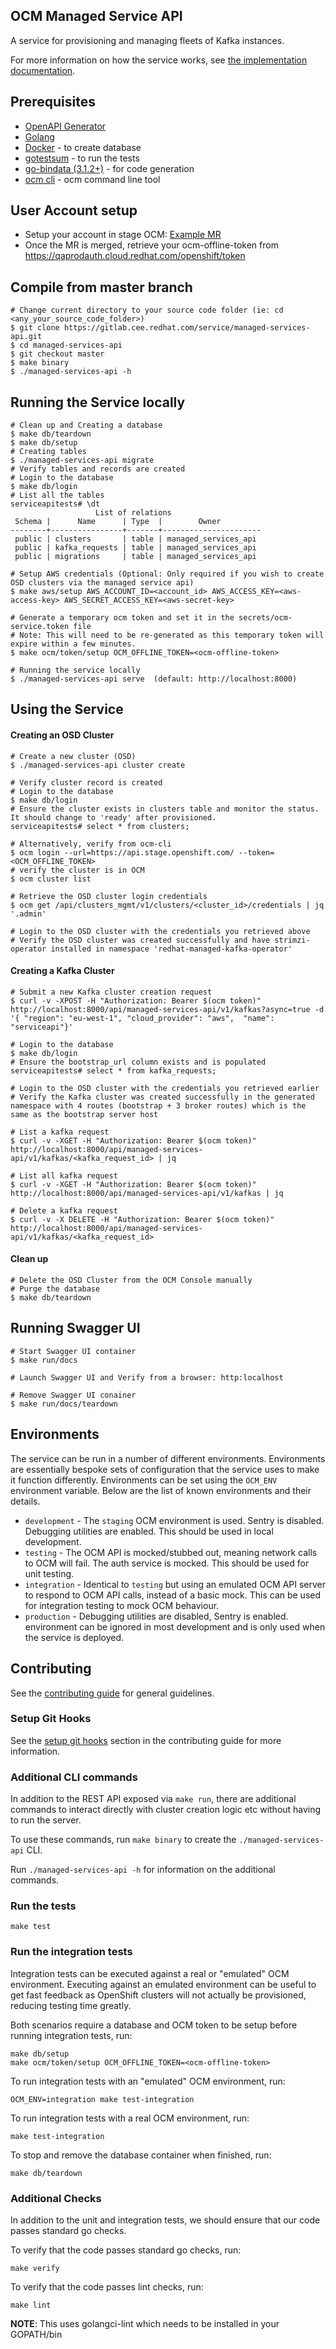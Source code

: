 OCM Managed Service API
---

A service for provisioning and managing fleets of Kafka instances.

For more information on how the service works, see [the implementation documentation](docs/implementation.md).

## Prerequisites
* [OpenAPI Generator](https://openapi-generator.tech/docs/installation/)
* [Golang](https://golang.org/dl/)
* [Docker](https://docs.docker.com/get-docker/) - to create database
* [gotestsum](https://github.com/gotestyourself/gotestsum#install) - to run the tests
* [go-bindata (3.1.2+)](https://github.com/go-bindata/go-bindata) - for code generation
* [ocm cli](https://github.com/openshift-online/ocm-cli/releases) - ocm command line tool

## User Account setup

- Setup your account in stage OCM: 
[Example MR](https://gitlab.cee.redhat.com/service/ocm-resources/-/blob/master/data/uhc-stage/users/akeating_kafka_service.yaml)
- Once the MR is merged, retrieve your ocm-offline-token from https://qaprodauth.cloud.redhat.com/openshift/token

## Compile from master branch
```
# Change current directory to your source code folder (ie: cd <any_your_source_code_folder>)
$ git clone https://gitlab.cee.redhat.com/service/managed-services-api.git
$ cd managed-services-api
$ git checkout master
$ make binary
$ ./managed-services-api -h
```
## Running the Service locally
```
# Clean up and Creating a database 
$ make db/teardown
$ make db/setup
# Creating tables
$ ./managed-services-api migrate
# Verify tables and records are created 
# Login to the database
$ make db/login
# List all the tables
serviceapitests# \dt
                   List of relations
 Schema |      Name      | Type  |        Owner         
--------+----------------+-------+----------------------
 public | clusters       | table | managed_services_api
 public | kafka_requests | table | managed_services_api
 public | migrations     | table | managed_services_api

# Setup AWS credentials (Optional: Only required if you wish to create OSD clusters via the managed service api)
$ make aws/setup AWS_ACCOUNT_ID=<account_id> AWS_ACCESS_KEY=<aws-access-key> AWS_SECRET_ACCESS_KEY=<aws-secret-key>

# Generate a temporary ocm token and set it in the secrets/ocm-service.token file
# Note: This will need to be re-generated as this temporary token will expire within a few minutes.
$ make ocm/token/setup OCM_OFFLINE_TOKEN=<ocm-offline-token>

# Running the service locally
$ ./managed-services-api serve  (default: http://localhost:8000)
```
## Using the Service
#### Creating an OSD Cluster
```
# Create a new cluster (OSD)
$ ./managed-services-api cluster create

# Verify cluster record is created 
# Login to the database
$ make db/login
# Ensure the cluster exists in clusters table and monitor the status. It should change to 'ready' after provisioned.
serviceapitests# select * from clusters;

# Alternatively, verify from ocm-cli
$ ocm login --url=https://api.stage.openshift.com/ --token=<OCM_OFFLINE_TOKEN>
# verify the cluster is in OCM
$ ocm cluster list

# Retrieve the OSD cluster login credentials
$ ocm get /api/clusters_mgmt/v1/clusters/<cluster_id>/credentials | jq '.admin'

# Login to the OSD cluster with the credentials you retrieved above
# Verify the OSD cluster was created successfully and have strimzi-operator installed in namespace 'redhat-managed-kafka-operator'
```
#### Creating a Kafka Cluster
```
# Submit a new Kafka cluster creation request
$ curl -v -XPOST -H "Authorization: Bearer $(ocm token)" http://localhost:8000/api/managed-services-api/v1/kafkas?async=true -d '{ "region": "eu-west-1", "cloud_provider": "aws",  "name": "serviceapi"}'

# Login to the database
$ make db/login
# Ensure the bootstrap_url column exists and is populated
serviceapitests# select * from kafka_requests;

# Login to the OSD cluster with the credentials you retrieved earlier
# Verify the Kafka cluster was created successfully in the generated namespace with 4 routes (bootstrap + 3 broker routes) which is the same as the bootstrap server host

# List a kafka request
$ curl -v -XGET -H "Authorization: Bearer $(ocm token)" http://localhost:8000/api/managed-services-api/v1/kafkas/<kafka_request_id> | jq

# List all kafka request
$ curl -v -XGET -H "Authorization: Bearer $(ocm token)" http://localhost:8000/api/managed-services-api/v1/kafkas | jq

# Delete a kafka request
$ curl -v -X DELETE -H "Authorization: Bearer $(ocm token)" http://localhost:8000/api/managed-services-api/v1/kafkas/<kafka_request_id>
```

#### Clean up
```
# Delete the OSD Cluster from the OCM Console manually
# Purge the database
$ make db/teardown
```
## Running Swagger UI
```
# Start Swagger UI container
$ make run/docs

# Launch Swagger UI and Verify from a browser: http:localhost

# Remove Swagger UI conainer
$ make run/docs/teardown
```
## Environments

The service can be run in a number of different environments. Environments are essentially bespoke
sets of configuration that the service uses to make it function differently. Environments can be
set using the `OCM_ENV` environment variable. Below are the list of known environments and their
details.

- `development` - The `staging` OCM environment is used. Sentry is disabled. Debugging utilities
   are enabled. This should be used in local development.
- `testing` - The OCM API is mocked/stubbed out, meaning network calls to OCM will fail. The auth
   service is mocked. This should be used for unit testing.
- `integration` - Identical to `testing` but using an emulated OCM API server to respond to OCM API
   calls, instead of a basic mock. This can be used for integration testing to mock OCM behaviour.
- `production` - Debugging utilities are disabled, Sentry is enabled. environment can be ignored in
   most development and is only used when the service is deployed.

## Contributing

See the [contributing guide](CONTRIBUTING.md) for general guidelines.

### Setup Git Hooks
See the [setup git hooks](CONTRIBUTING.md#set-up-git-hooks) section in the contributing guide for more information.

### Additional CLI commands

In addition to the REST API exposed via `make run`, there are additional commands to interact directly
with cluster creation logic etc without having to run the server.

To use these commands, run `make binary` to create the `./managed-services-api` CLI.

Run `./managed-services-api -h` for information on the additional commands.

### Run the tests
```
make test
```

### Run the integration tests

Integration tests can be executed against a real or "emulated" OCM environment. Executing against
an emulated environment can be useful to get fast feedback as OpenShift clusters will not actually
be provisioned, reducing testing time greatly.

Both scenarios require a database and OCM token to be setup before running integration tests, run:

```
make db/setup
make ocm/token/setup OCM_OFFLINE_TOKEN=<ocm-offline-token>
```

To run integration tests with an "emulated" OCM environment, run:

```
OCM_ENV=integration make test-integration
```

To run integration tests with a real OCM environment, run:

```
make test-integration
```

To stop and remove the database container when finished, run:
```
make db/teardown
```

### Additional Checks

In addition to the unit and integration tests, we should ensure that our code passes standard go checks.

To verify that the code passes standard go checks, run:
```
make verify
```

To verify that the code passes lint checks, run:
```
make lint
```
**NOTE**: This uses golangci-lint which needs to be installed in your GOPATH/bin
